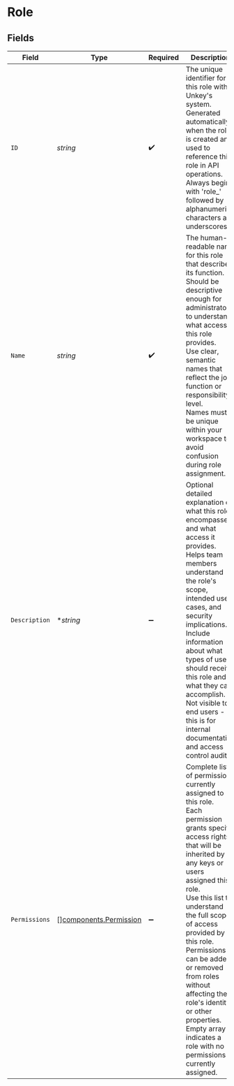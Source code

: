 # Role


## Fields

| Field                                                                                                                                                                                                                                                                                                                                                                                                                                   | Type                                                                                                                                                                                                                                                                                                                                                                                                                                    | Required                                                                                                                                                                                                                                                                                                                                                                                                                                | Description                                                                                                                                                                                                                                                                                                                                                                                                                             | Example                                                                                                                                                                                                                                                                                                                                                                                                                                 |
| --------------------------------------------------------------------------------------------------------------------------------------------------------------------------------------------------------------------------------------------------------------------------------------------------------------------------------------------------------------------------------------------------------------------------------------- | --------------------------------------------------------------------------------------------------------------------------------------------------------------------------------------------------------------------------------------------------------------------------------------------------------------------------------------------------------------------------------------------------------------------------------------- | --------------------------------------------------------------------------------------------------------------------------------------------------------------------------------------------------------------------------------------------------------------------------------------------------------------------------------------------------------------------------------------------------------------------------------------- | --------------------------------------------------------------------------------------------------------------------------------------------------------------------------------------------------------------------------------------------------------------------------------------------------------------------------------------------------------------------------------------------------------------------------------------- | --------------------------------------------------------------------------------------------------------------------------------------------------------------------------------------------------------------------------------------------------------------------------------------------------------------------------------------------------------------------------------------------------------------------------------------- |
| `ID`                                                                                                                                                                                                                                                                                                                                                                                                                                    | *string*                                                                                                                                                                                                                                                                                                                                                                                                                                | :heavy_check_mark:                                                                                                                                                                                                                                                                                                                                                                                                                      | The unique identifier for this role within Unkey's system.<br/>Generated automatically when the role is created and used to reference this role in API operations.<br/>Always begins with 'role_' followed by alphanumeric characters and underscores.<br/>                                                                                                                                                                             | role_1234567890abcdef                                                                                                                                                                                                                                                                                                                                                                                                                   |
| `Name`                                                                                                                                                                                                                                                                                                                                                                                                                                  | *string*                                                                                                                                                                                                                                                                                                                                                                                                                                | :heavy_check_mark:                                                                                                                                                                                                                                                                                                                                                                                                                      | The human-readable name for this role that describes its function.<br/>Should be descriptive enough for administrators to understand what access this role provides.<br/>Use clear, semantic names that reflect the job function or responsibility level.<br/>Names must be unique within your workspace to avoid confusion during role assignment.<br/>                                                                                | support.readonly                                                                                                                                                                                                                                                                                                                                                                                                                        |
| `Description`                                                                                                                                                                                                                                                                                                                                                                                                                           | **string*                                                                                                                                                                                                                                                                                                                                                                                                                               | :heavy_minus_sign:                                                                                                                                                                                                                                                                                                                                                                                                                      | Optional detailed explanation of what this role encompasses and what access it provides.<br/>Helps team members understand the role's scope, intended use cases, and security implications.<br/>Include information about what types of users should receive this role and what they can accomplish.<br/>Not visible to end users - this is for internal documentation and access control audits.<br/>                                  | Provides read-only access for customer support representatives to view user accounts and support tickets                                                                                                                                                                                                                                                                                                                                |
| `Permissions`                                                                                                                                                                                                                                                                                                                                                                                                                           | [][components.Permission](../../models/components/permission.md)                                                                                                                                                                                                                                                                                                                                                                        | :heavy_minus_sign:                                                                                                                                                                                                                                                                                                                                                                                                                      | Complete list of permissions currently assigned to this role.<br/>Each permission grants specific access rights that will be inherited by any keys or users assigned this role.<br/>Use this list to understand the full scope of access provided by this role.<br/>Permissions can be added or removed from roles without affecting the role's identity or other properties.<br/>Empty array indicates a role with no permissions currently assigned.<br/> |                                                                                                                                                                                                                                                                                                                                                                                                                                         |
